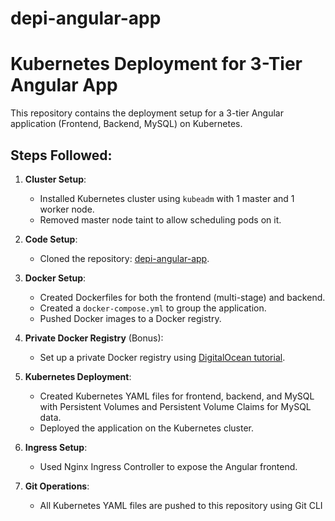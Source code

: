 # depi-angular-app
# Kubernetes Deployment for 3-Tier Angular App

This repository contains the deployment setup for a 3-tier Angular application (Frontend, Backend, MySQL) on Kubernetes.

## Steps Followed:
1. **Cluster Setup**:
   - Installed Kubernetes cluster using `kubeadm` with 1 master and 1 worker node.
   - Removed master node taint to allow scheduling pods on it.

2. **Code Setup**:
   - Cloned the repository: [depi-angular-app](https://github.com/marwansss/depi-angular-app).

3. **Docker Setup**:
   - Created Dockerfiles for both the frontend (multi-stage) and backend.
   - Created a `docker-compose.yml` to group the application.
   - Pushed Docker images to a Docker registry.

4. **Private Docker Registry** (Bonus):
   - Set up a private Docker registry using [DigitalOcean tutorial](https://www.digitalocean.com/community/tutorials/how-to-set-up-a-private-docker-registry-on-ubuntu-22-04).

5. **Kubernetes Deployment**:
   - Created Kubernetes YAML files for frontend, backend, and MySQL with Persistent Volumes and Persistent Volume Claims for MySQL data.
   - Deployed the application on the Kubernetes cluster.

6. **Ingress Setup**:
   - Used Nginx Ingress Controller to expose the Angular frontend.

7. **Git Operations**:
   - All Kubernetes YAML files are pushed to this repository using Git CLI
